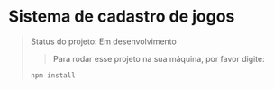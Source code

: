<h1>Sistema de cadastro de jogos</h1>

> Status do projeto: Em desenvolvimento
> > Para rodar esse projeto na sua máquina, por favor digite:
> ```
>npm install
> ```
